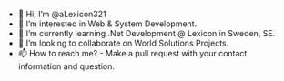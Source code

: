 - 👋 Hi, I’m @aLexicon321
- 👀 I’m interested in Web & System Development.
- 🌱 I’m currently learning .Net Development @ Lexicon in Sweden, SE.
- 💞️ I’m looking to collaborate on World Solutions Projects.
- 📫 How to reach me? - Make a pull request with your contact information and question.

<!---
aLexicon321/aLexicon321 is a ✨ special ✨ repository because its `README.md` (this file) appeared on my GitHub profile.
You can click the Preview link to take a look at my changes.
--->
